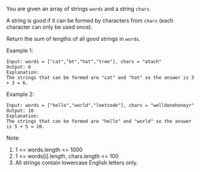 You are given an array of strings `words` and a string `chars`.

A string is good if it can be formed by characters from `chars` (each character can only be used once).

Return the sum of lengths of all good strings in `words`.

 

Example 1:
```
Input: words = ["cat","bt","hat","tree"], chars = "atach"
Output: 6
Explanation: 
The strings that can be formed are "cat" and "hat" so the answer is 3 + 3 = 6.
```
Example 2:
```
Input: words = ["hello","world","leetcode"], chars = "welldonehoneyr"
Output: 10
Explanation: 
The strings that can be formed are "hello" and "world" so the answer is 5 + 5 = 10.
```

Note:

1. 1 <= words.length <= 1000
2. 1 <= words[i].length, chars.length <= 100
3. All strings contain lowercase English letters only.